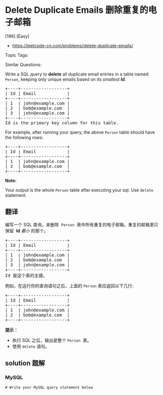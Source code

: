 # Delete Duplicate Emails 删除重复的电子邮箱

[196] [Easy]

- https://leetcode-cn.com/problems/delete-duplicate-emails/

Topic Tags:

Similar Questions:

Write a SQL query to **delete** all duplicate email entries in a table named `Person`, keeping only unique emails based on its _smallest_ **Id**.

<pre>+----+------------------+
| Id | Email            |
+----+------------------+
| 1  | john@example.com |
| 2  | bob@example.com  |
| 3  | john@example.com |
+----+------------------+
Id is the primary key column for this table.
</pre>

For example, after running your query, the above `Person` table should have the following rows:

<pre>+----+------------------+
| Id | Email            |
+----+------------------+
| 1  | john@example.com |
| 2  | bob@example.com  |
+----+------------------+
</pre>

**Note:**

Your output is the whole `Person` table after executing your sql. Use `delete` statement.

## 翻译

编写一个 SQL 查询，来删除  `Person`  表中所有重复的电子邮箱，重复的邮箱里只保留  **Id** _最小_ 的那个。

<pre>+----+------------------+
| Id | Email            |
+----+------------------+
| 1  | john@example.com |
| 2  | bob@example.com  |
| 3  | john@example.com |
+----+------------------+
Id 是这个表的主键。
</pre>

例如，在运行你的查询语句之后，上面的 `Person` 表应返回以下几行:

<pre>+----+------------------+
| Id | Email            |
+----+------------------+
| 1  | john@example.com |
| 2  | bob@example.com  |
+----+------------------+
</pre>

**提示：**

- 执行 SQL 之后，输出是整个 `Person`  表。
- 使用 `delete` 语句。

## solution 题解

### MySQL

```mysql
# Write your MySQL query statement below

```
